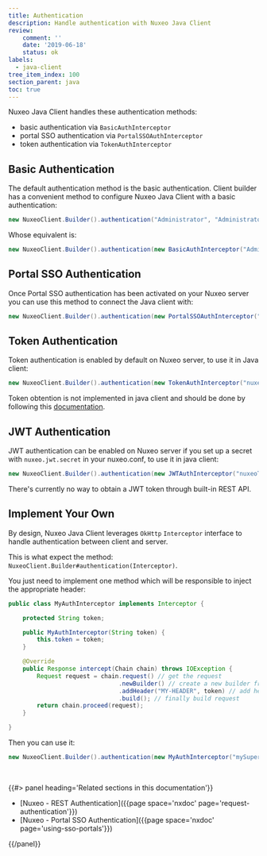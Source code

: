 ```yaml
---
title: Authentication
description: Handle authentication with Nuxeo Java Client
review:
    comment: ''
    date: '2019-06-18'
    status: ok
labels:
  - java-client
tree_item_index: 100
section_parent: java
toc: true
---
```


Nuxeo Java Client handles these authentication methods:
- basic authentication via `BasicAuthInterceptor`
- portal SSO authentication via `PortalSSOAuthInterceptor`
- token authentication via `TokenAuthInterceptor`

## Basic Authentication

The default authentication method is the basic authentication. Client builder has a convenient method to configure Nuxeo Java Client with a basic authentication:

```java
new NuxeoClient.Builder().authentication("Administrator", "Administrator");
```

Whose equivalent is:

```java
new NuxeoClient.Builder().authentication(new BasicAuthInterceptor("Administrator", "Administrator"));
```

## Portal SSO Authentication

Once Portal SSO authentication has been activated on your Nuxeo server you can use this method to connect the Java client with:

```java
new NuxeoClient.Builder().authentication(new PortalSSOAuthInterceptor("Administrator", "nuxeo5secretkey"));
```

## Token Authentication

Token authentication is enabled by default on Nuxeo server, to use it in Java client:
```java
new NuxeoClient.Builder().authentication(new TokenAuthInterceptor("nuxeoToken"));
```
Token obtention is not implemented in java client and should be done by following this [documentation](https://github.com/nuxeo/nuxeo/tree/master/modules/platform/login/nuxeo-platform-login-token#implementation).

## JWT Authentication

JWT authentication can be enabled on Nuxeo server if you set up a secret with `nuxeo.jwt.secret` in your nuxeo.conf, to use it in java client:
```java
new NuxeoClient.Builder().authentication(new JWTAuthInterceptor("nuxeoToken"));
```
There's currently no way to obtain a JWT token through built-in REST API.

## Implement Your Own

By design, Nuxeo Java Client leverages `OkHttp` `Interceptor` interface to handle authentication between client and server.

This is what expect the method: `NuxeoClient.Builder#authentication(Interceptor)`.

You just need to implement one method which will be responsible to inject the appropriate header:

```java
public class MyAuthInterceptor implements Interceptor {

    protected String token;

    public MyAuthInterceptor(String token) {
        this.token = token;
    }

    @Override
    public Response intercept(Chain chain) throws IOException {
        Request request = chain.request() // get the request
                               .newBuilder() // create a new builder from it
                               .addHeader("MY-HEADER", token) // add header
                               .build(); // finally build request
        return chain.proceed(request);
    }

}
```

Then you can use it:

```java
new NuxeoClient.Builder().authentication(new MyAuthInterceptor("mySuperToken"));
```

&nbsp;

<div class="row" data-equalizer data-equalize-on="medium"><div class="column medium-6">{{#> panel heading='Related sections in this documentation'}}

- [Nuxeo - REST Authentication]({{page space='nxdoc' page='request-authentication'}})
- [Nuxeo - Portal SSO Authentication]({{page space='nxdoc' page='using-sso-portals'}})

{{/panel}}</div></div>

&nbsp;
